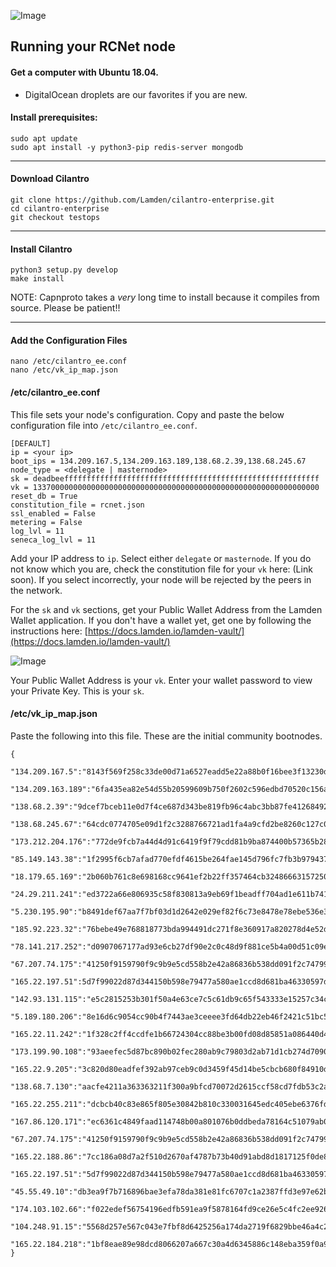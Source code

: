 ![Image](../dev/3d-ultra-rc-racers.png?raw=true)

## Running your RCNet node
#### Get a computer with Ubuntu 18.04.
* DigitalOcean droplets are our favorites if you are new.

#### Install prerequisites:
```
sudo apt update
sudo apt install -y python3-pip redis-server mongodb
```
* * *
#### Download Cilantro
```
git clone https://github.com/Lamden/cilantro-enterprise.git
cd cilantro-enterprise
git checkout testops
```
* * *
#### Install Cilantro
```
python3 setup.py develop
make install
```
NOTE: Capnproto takes a *very* long time to install because it compiles from source. Please be patient!!

* * *
#### Add the Configuration Files
```
nano /etc/cilantro_ee.conf
nano /etc/vk_ip_map.json
```
#### /etc/cilantro_ee.conf
This file sets your node's configuration. Copy and paste the below configuration file into `/etc/cilantro_ee.conf`. 
```
[DEFAULT]
ip = <your ip>
boot_ips = 134.209.167.5,134.209.163.189,138.68.2.39,138.68.245.67
node_type = <delegate | masternode>
sk = deadbeefffffffffffffffffffffffffffffffffffffffffffffffffffffffff
vk = 1337000000000000000000000000000000000000000000000000000000000000
reset_db = True
constitution_file = rcnet.json
ssl_enabled = False
metering = False
log_lvl = 11
seneca_log_lvl = 11
```
Add your IP address to `ip`. Select either `delegate` or `masternode`. If you do not know which you are, check the constitution file for your `vk` here: (Link soon). If you select incorrectly, your node will be rejected by the peers in the network.

For the `sk` and `vk` sections, get your Public Wallet Address from the Lamden Wallet application. If you don't have a wallet yet, get one by following the instructions here: [https://docs.lamden.io/lamden-vault/](https://docs.lamden.io/lamden-vault/)

![Image](../dev/wallet.png?raw=true)

Your Public Wallet Address is your `vk`. Enter your wallet password to view your Private Key. This is your `sk`. 
#### /etc/vk_ip_map.json
Paste the following into this file. These are the initial community bootnodes.
```
{
	"134.209.167.5":"8143f569f258c33de00d71a6527eadd5e22a88b0f16bee3f13230d26dd8a5e46",
	"134.209.163.189":"6fa435ea82e54d55b20599609b750f2602c596edbd70520c156a7d907e26926b",
	"138.68.2.39":"9dcef7bceb11e0d7f4ce687d343be819fb96c4abc3bb87fe4126849230c93a2a",
	"138.68.245.67":"64cdc0774705e09d1f2c3288766721ad1fa4a9cfd2be8260c127c0ea3475dd8e",
	"173.212.204.176":"772de9fcb7a44d4d91c6419f9f79cdd81b9ba874400b57365b288fac20d28b2c",
	"85.149.143.38":"1f2995f6cb7afad770efdf4615be264fae145d796fc7fb3b9794372812e361cd",
	"18.179.65.169":"2b060b761c8e698168cc9641ef2b22ff357464cb324866631572508defcc0898",
	"24.29.211.241":"ed3722a66e806935c58f830813a9eb69f1beadff704ad1e611b741d0c7fb6190",
	"5.230.195.90":"b8491def67aa7f7bf03d1d2642e029ef82f6c73e8478e78ebe536e3c2b011aec",
	"185.92.223.32":"76bebe49e768818773bda994491dc271f8e360917a820278d4e52d7a7f76c9af",
	"78.141.217.252":"d0907067177ad93e6cb27df90e2c0c48d9f881ce5b4a00d51c09ef5dbe4d90a6",
	"67.207.74.175":"41250f9159790f9c9b9e5cd558b2e42a86836b538dd091f2c747998fc90fa257"
	"165.22.197.51":5d7f99022d87d344150b598e79477a580ae1ccd8d681ba46330597dbbdfd91bc",
	"142.93.131.115":"e5c2815253b301f50a4e63ce7c5c61db9c65f543333e15257c34cf5c9f0b46e5",
	"5.189.180.206":"8e16d6c9054cc90b4f7443ae3ceeee3fd64db22eb46f2421c51bc5f203ecbb15",
	"165.22.11.242":"1f328c2ff4ccdfe1b66724304cc88be3b00fd08d85851a086440d4faf0858888",
	"173.199.90.108":"93aeefec5d87bc890b02fec280ab9c79803d2ab71d1cb274d7090e9b84cd6f8a",
	"165.22.9.205":"3c820d80eadfef392ab97ceb9c0d3459f45d14be5cbcb680f84910d7778483ae",
	"138.68.7.130":"aacfe4211a363363211f300a9bfcd70072d2615ccf58cd7fdb53c2a8d74d1c7e",
	"165.22.255.211":"dcbcb40c83e865f805e30842b810c330031645edc405ebe6376fda84da2d82b6",
	"167.86.120.171":"ec6361c4849faad114748b00a801076b0ddbeda78164c51079ab0abab5f2b6bd",
	"67.207.74.175":"41250f9159790f9c9b9e5cd558b2e42a86836b538dd091f2c747998fc90fa257",
	"165.22.188.86":"7cc186a08d7a2f510d2670af4787b73b40d91abd8d1817125f0de850f2e9bd96"
	"165.22.197.51":"5d7f99022d87d344150b598e79477a580ae1ccd8d681ba46330597dbbdfd91bc",
	"45.55.49.10":"db3ea9f7b716896bae3efa78da381e81fc6707c1a2387ffd3e97e62b00b2bc69",
	"174.103.102.66":"f022edef56754196edfb591ea9f5878164fd9ce26e5c4fc2ee9260717cd751a7",
	"104.248.91.15":"5568d257e567c043e7fbf8d6425256a174da2719f6829bbe46a4c2bbfc8bb9a4",
	"165.22.184.218":"1bf8eae89e98dcd8066207a667c30a4d6345886c148eba359f0a95fe701f754d",
}
```
